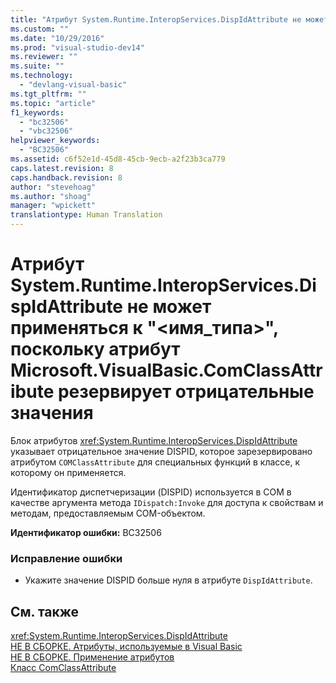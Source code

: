 ```yaml
---
title: "Атрибут System.Runtime.InteropServices.DispIdAttribute не может применяться к &quot;&lt;имя_типа&gt;&quot;, поскольку атрибут Microsoft.VisualBasic.ComClassAttribute резервирует отрицательные значения | Microsoft Docs"
ms.custom: ""
ms.date: "10/29/2016"
ms.prod: "visual-studio-dev14"
ms.reviewer: ""
ms.suite: ""
ms.technology: 
  - "devlang-visual-basic"
ms.tgt_pltfrm: ""
ms.topic: "article"
f1_keywords: 
  - "bc32506"
  - "vbc32506"
helpviewer_keywords: 
  - "BC32506"
ms.assetid: c6f52e1d-45d8-45cb-9ecb-a2f23b3ca779
caps.latest.revision: 8
caps.handback.revision: 8
author: "stevehoag"
ms.author: "shoag"
manager: "wpickett"
translationtype: Human Translation
---
```

# Атрибут System.Runtime.InteropServices.DispIdAttribute не может применяться к &quot;&lt;имя_типа&gt;&quot;, поскольку атрибут Microsoft.VisualBasic.ComClassAttribute резервирует отрицательные значения
Блок атрибутов <xref:System.Runtime.InteropServices.DispIdAttribute> указывает отрицательное значение DISPID, которое зарезервировано атрибутом `COMClassAttribute` для специальных функций в классе, к которому он применяется.  
  
 Идентификатор диспетчеризации \(DISPID\) используется в COM в качестве аргумента метода `IDispatch:Invoke` для доступа к свойствам и методам, предоставляемым COM\-объектом.  
  
 **Идентификатор ошибки:** BC32506  
  
### Исправление ошибки  
  
-   Укажите значение DISPID больше нуля в атрибуте `DispIdAttribute`.  
  
## См. также  
 <xref:System.Runtime.InteropServices.DispIdAttribute>   
 [НЕ В СБОРКЕ. Атрибуты, используемые в Visual Basic](http://msdn.microsoft.com/ru-ru/22231318-8a40-49af-9245-e0aab723563b)   
 [НЕ В СБОРКЕ. Применение атрибутов](http://msdn.microsoft.com/ru-ru/2b1703ed-4437-49b3-bc0b-568094324f47)   
 [Класс ComClassAttribute](http://msdn.microsoft.com/ru-ru/5c2f0835-9210-47dc-bc59-5c1769953574)